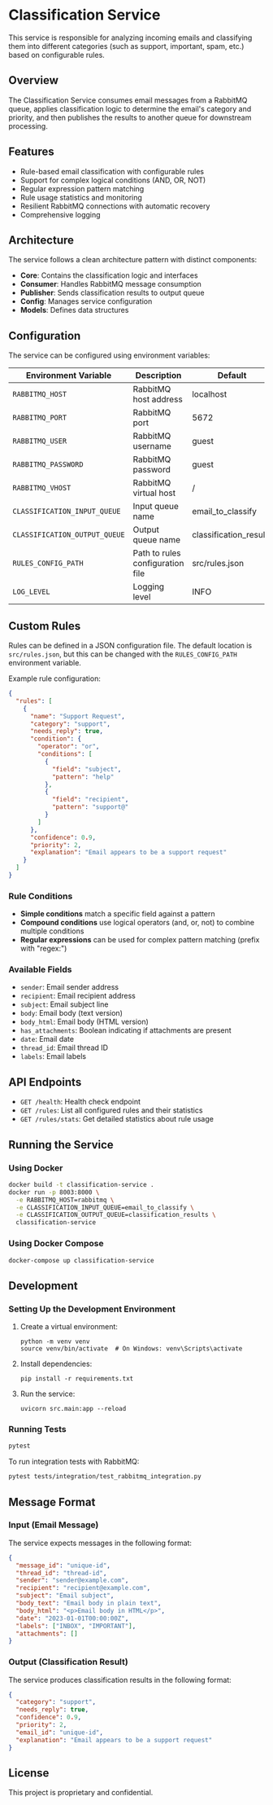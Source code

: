 # Classification Service

This service is responsible for analyzing incoming emails and classifying them into different categories (such as support, important, spam, etc.) based on configurable rules.

## Overview

The Classification Service consumes email messages from a RabbitMQ queue, applies classification logic to determine the email's category and priority, and then publishes the results to another queue for downstream processing.

## Features

- Rule-based email classification with configurable rules
- Support for complex logical conditions (AND, OR, NOT)
- Regular expression pattern matching
- Rule usage statistics and monitoring
- Resilient RabbitMQ connections with automatic recovery
- Comprehensive logging

## Architecture

The service follows a clean architecture pattern with distinct components:

- **Core**: Contains the classification logic and interfaces
- **Consumer**: Handles RabbitMQ message consumption
- **Publisher**: Sends classification results to output queue
- **Config**: Manages service configuration
- **Models**: Defines data structures

## Configuration

The service can be configured using environment variables:

| Environment Variable | Description | Default |
|----------------------|-------------|---------|
| `RABBITMQ_HOST` | RabbitMQ host address | localhost |
| `RABBITMQ_PORT` | RabbitMQ port | 5672 |
| `RABBITMQ_USER` | RabbitMQ username | guest |
| `RABBITMQ_PASSWORD` | RabbitMQ password | guest |
| `RABBITMQ_VHOST` | RabbitMQ virtual host | / |
| `CLASSIFICATION_INPUT_QUEUE` | Input queue name | email_to_classify |
| `CLASSIFICATION_OUTPUT_QUEUE` | Output queue name | classification_results |
| `RULES_CONFIG_PATH` | Path to rules configuration file | src/rules.json |
| `LOG_LEVEL` | Logging level | INFO |

## Custom Rules

Rules can be defined in a JSON configuration file. The default location is `src/rules.json`, but this can be changed with the `RULES_CONFIG_PATH` environment variable.

Example rule configuration:

```json
{
  "rules": [
    {
      "name": "Support Request",
      "category": "support",
      "needs_reply": true,
      "condition": {
        "operator": "or",
        "conditions": [
          {
            "field": "subject",
            "pattern": "help"
          },
          {
            "field": "recipient",
            "pattern": "support@"
          }
        ]
      },
      "confidence": 0.9,
      "priority": 2,
      "explanation": "Email appears to be a support request"
    }
  ]
}
```

### Rule Conditions

- **Simple conditions** match a specific field against a pattern
- **Compound conditions** use logical operators (and, or, not) to combine multiple conditions
- **Regular expressions** can be used for complex pattern matching (prefix with "regex:")

### Available Fields

- `sender`: Email sender address
- `recipient`: Email recipient address
- `subject`: Email subject line
- `body`: Email body (text version)
- `body_html`: Email body (HTML version)
- `has_attachments`: Boolean indicating if attachments are present
- `date`: Email date
- `thread_id`: Email thread ID
- `labels`: Email labels

## API Endpoints

- `GET /health`: Health check endpoint
- `GET /rules`: List all configured rules and their statistics
- `GET /rules/stats`: Get detailed statistics about rule usage

## Running the Service

### Using Docker

```bash
docker build -t classification-service .
docker run -p 8003:8000 \
  -e RABBITMQ_HOST=rabbitmq \
  -e CLASSIFICATION_INPUT_QUEUE=email_to_classify \
  -e CLASSIFICATION_OUTPUT_QUEUE=classification_results \
  classification-service
```

### Using Docker Compose

```bash
docker-compose up classification-service
```

## Development

### Setting Up the Development Environment

1. Create a virtual environment:
   ```
   python -m venv venv
   source venv/bin/activate  # On Windows: venv\Scripts\activate
   ```

2. Install dependencies:
   ```
   pip install -r requirements.txt
   ```

3. Run the service:
   ```
   uvicorn src.main:app --reload
   ```

### Running Tests

```bash
pytest
```

To run integration tests with RabbitMQ:

```bash
pytest tests/integration/test_rabbitmq_integration.py
```

## Message Format

### Input (Email Message)

The service expects messages in the following format:

```json
{
  "message_id": "unique-id",
  "thread_id": "thread-id",
  "sender": "sender@example.com",
  "recipient": "recipient@example.com",
  "subject": "Email subject",
  "body_text": "Email body in plain text",
  "body_html": "<p>Email body in HTML</p>",
  "date": "2023-01-01T00:00:00Z",
  "labels": ["INBOX", "IMPORTANT"],
  "attachments": []
}
```

### Output (Classification Result)

The service produces classification results in the following format:

```json
{
  "category": "support",
  "needs_reply": true,
  "confidence": 0.9,
  "priority": 2,
  "email_id": "unique-id",
  "explanation": "Email appears to be a support request"
}
```

## License

This project is proprietary and confidential.